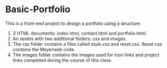 # Basic-Portfolio

This is a front-end project to design a portfolio using a structure:

1) 3 HTML documents:  index.html, contact.html and portfolio.html.
2) An assets with two additional folders:  css and images.
3) The css folder contains a files called style.css and reset.css.  Reset.css contains the Meyerweb code.
4) The images folder contains the images used for icon links and project links completed during the course of this class.

